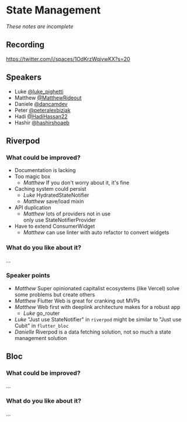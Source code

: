# State Management

*These notes are incomplete* 

## Recording

https://twitter.com/i/spaces/1OdKrzWqjvwKX?s=20

## Speakers

- Luke [@luke_pighetti](https://twitter.com/luke_pighetti)
- Matthew [@MatthewRideout](https://twitter.com/MatthewRideout)
- Daniele [@dancamdev](https://twitter.com/dancamdev)
- Peter [@peteralexbizjak](https://twitter.com/peteralexbizjak)
- Hadi [@HadiHassan22](https://twitter.com/HadiHassan22)
- Hashir [@hashirshoaeb](https://twitter.com/hashirshoaeb)

## Riverpod

### What could be improved?

- Documentation is lacking
- Too magic box
  - *Matthew* If you don't worry about it, it's fine
- Caching system could persist
  - *Luke* HydratedStateNotifier
  - *Matthew* save/load mixin
- API duplication
  - *Matthew* lots of providers not in use  
    only use StateNotifierProvider
- Have to extend ConsumerWidget
  - *Matthew* can use linter with auto refactor to convert widgets
  

### What do you like about it?

...

### Speaker points

- *Matthew* Super opinionated capitalist ecosystems (like Vercel) solve some problems but create others
- *Matthew* Flutter Web is great for cranking out MVPs
- *Matthew* Web first with deeplink architecture makes for a robust app
  - *Luke* go_router
- *Luke* "Just use StateNotifier" in `riverpod` might be similar to "Just use Cubit" in `flutter_bloc`
- *Danielle* Riverpod is a data fetching solution, not so much a state management solution

## Bloc

### What could be improved?

...

### What do you like about it?

...
